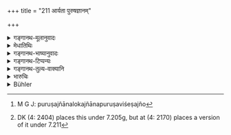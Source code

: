 +++
title = "211 आर्यता पुरुषज्ञानम्"

+++

<details><summary>गङ्गानथ-मूलानुवादः</summary>

Or, having made peace with his enemy, he, may return, accompanied by the latter,—finding in this the due fulfilment of the threefold reward consisting of an ally, gold and territory.—(206)


In his ‘circle’, having paid due attention to the ally who forms his rear guard, and also to the ally who occupies the position next to the said ally, the king shall obtain the result of his expedition either from his friend or from his foe.—(207)


The king does not prosper so much by gaining gold and territory as he does by obtaining a firm ally, even though this latter be weak, if fraught with future possibilities.—(208)


Even a weak ally is highly commended, if he is righteous and grateful, has his people content, and is loyal and persevering in his actions—(209)


The wise ones describe that enemy to be most troublesome who is intelligent, of noble race, brave, clever, charitable, grateful and firm.—(210)


Gentlemanliness, knowledge of men, bravery, compassionate disposition, and constant liberality are the qualities to be sought for in a Neutral.—(211)
</details>

<details><summary>मेधातिथिः</summary>

पुरुषज्ञानं लोकज्ञानम् । पुरुषविशेषज्ञो[^३२४] ऽनुरूपम् उपकारी भवति[^३२५] । अनुवर्तते शूरः कार्यक्षमो भवति । कारुण्यगुणस्मयेन करुणावेदी दयालुमना लोभेन परिरक्षति । स्थूललक्षः प्रभूतस्याप्य् अर्थम् एषां सर्वकालं क्षमते ॥ ७.२११ ॥ 


[^३२५]:
     DK (4: 2404) places this under 7.205g, but at (4: 2170) places a version of it under 7.211


[^३२४]:
     M G J: puruṣajñānalokajñānapuruṣaviśeṣajño
</details>

<details><summary>गङ्गानथ-भाष्यानुवादः</summary>

**(verses 7.206-211)**

For all men, agencies of happiness and unhappiness are set up by Destiny, which is also styled ‘merit-demerit’; and when men fall into troublesome positions, they pacify the unfavourable Destiny leading to it by special efforts put forth towards the alleviating of the evil influences; so that they are rendered favourable in the final result. (?)

The ‘*knowledge* *of* *men*’ stands for *worldly experience*. The man who is worldly wise is capable of rendering great help.

The ‘*brave*’ man is generally clever in business.

The ‘*compassionate*’ man, is one who is of sympathetic nature, and always saves men from undue greed (?)

The ‘*liberal*’ man is one who is always capable of providing a large amount of wealth, (206-211)
</details>

<details><summary>गङ्गानथ-टिप्पन्यः</summary>

**(verse 7.206)**

This verse is quoted in *Vīramitrddaya* (Rājanīti, p. 412), which adds
the following notes:—The particle ‘*vā*’ indicates that what the verse
is speaking of is the alternative to war;—‘*prayatnato yuktaḥ*,’ ‘having
become fully equipped with all the equipments, such as sending the
ambassador and so forth, necessary for marching on the conquering
expedition,’—‘*saha*’, ‘with the enemy,’—‘*sandhim* *kṛtvā*,’ ‘having
made peace’;—‘*sampaśyan*,’ ‘rightly discerning,’ the ‘*triple result*’
in the shape of ‘friend, gold and territory’, and hence making peace on
the acquisition of any one of these three, he should ‘depart’, return to
his own kingdom.

**(verse 7.207)**

This verse is quoted in *Vīramitrodaya*, (Rājanīti, p. 412), which adds
the following notes:—‘*Maṇḍale*,’ ‘in the circle of twelve enemies’;—the
‘*pārṣṇigrāha*’, is the enemy whose territory lies immediately in the
rear of the king who is marching on an expedition against a state in his
front;—‘*ākranda*’ is the king whose territory lies behind that of the
said *pārsṇigraha*,—‘*samprekṣya*’, ‘having duly examined the strength
and weakness of both these’;—‘*mitrāt*’, ‘from the king against whom he
was marching and with whom he has made peace;’—‘*amitrāt*’, ‘from the
enemy against whom he was marching and who has not made peace with
him’,—the king undertaking the expedition shall obtain the point of his
expedition—in the shape either of victory over the enemy, or one of the
‘three results’ of *peace, in the shape of* ‘*fri* *end, gold and
territory*.’

**(verse 7.208)**

This verse is quoted in *Vīramitrodaya* (Rājanīti, p. 277);—and in
*Rājanītiratnākara* (p. 29a).

**(verse 7.209)**

This verse is quoted in *Vīramitrodaya* (Rājanīti, p. 277).

**(verse 7.210)**

This verse is quoted in *Smṛtitattva* (p. 743), as describing the
‘dangerous enemy’;—in *Vīramitrodaya* (Lakṣaṇa, p. 218);—and in
*Vīramitrodaya* (Rājanīti, p. 323).

**(verse 7.211)**

‘*Sthaulalakṣyam*’—‘Great liberality’ (Kullūka, Nārāyaṇa, Rāghavānanda
and Nandana);—Kullūka asserts that both Govindarāja and Medhātithi
explain the term as being ‘not sharp-sighted.’ As regards Medhātithi,
whose explanation Buhler could not decipher, his words
are—‘*Sthūlalakṣaḥ prabhūtasyāpi arthameṣām sarvakālam kṣamate*’, which
means that the man who is ‘*sthūlalakṣa*’ looks with equanimity upon the
ever-increasing prosperity of these (*i.e*., other kings). This may
imply *absence of sharp-sightedness*.—Hopkins says “Medhātīthi and
Govindarāja erroneously interpret as *subtility*”. While Govindarāja is
said by Buhler to explain the term to mean ‘*sūkṣmadars-hitvam* but this
is evidently wrong; as the *initial* ‘*a*’ Buhler has failed to notice
in the manuscript

This verse is quoted in *Vīramitṛodaya* (Rājanīti, p. 323).
</details>

<details><summary>गङ्गानथ-तुल्य-वाक्यानि</summary>

**(verse 7.208)  
**

*Yājñavalkya* (1.351).—‘Among all gains—those of gold, land and so
forth,—the gain of a friend is the best of all.’

*Matsyapurāṇa* (Vīramitrodaya-Rājanīti, p. 277 ).—‘ There are three
kinds of friends—(1) hereditary, (2) the subsidiaries of the enemy, and
(3) artificial friend.’

*Arthaśāstra* (Part II, p. 292).—‘Among the three gains—of Friend, Gold
and Rand, the preceding is superior to the succeeding; Gold and Friend
superior to land, and Friend superior to Gold.’
</details>

<details><summary>भारुचिः</summary>

**उदय**शब्दः समुदायवाची फलर्थस् तु न युज्यते, सामर्थ्यात् । अस्योपदेशप्रयोजनम्- एभिर् गुणैर् युक्तम् उदासीनं संश्रित्य कामं यथोक्तलक्षणेनाप्य् अरिणा विरुध्येत यात्राफलार्थम् । येनैवंगुण उदासीनः संश्रयकार्यं कर्तुं समर्थो भवति । अनेवंगुणस् तूदासीनो ऽप्य् अमित्रीभवति शत्रूपजापाद् अदृढप्रज्ञया तस्य ॥ ७.२११ ॥
</details>

<details><summary>Bühler</summary>

211	Behaviour worthy of an Aryan, knowledge of men, bravery, a compassionate disposition, and great liberality are the virtues of a neutral (who may be courted).
</details>
